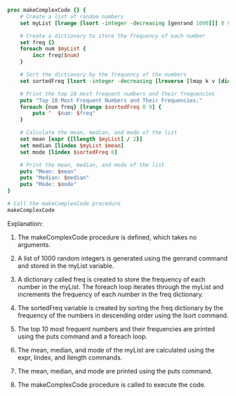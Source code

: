 ```tcl
proc makeComplexCode {} {
    # Create a list of random numbers
    set myList [lrange [lsort -integer -decreasing [genrand 1000]]] 0 9]

    # Create a dictionary to store the frequency of each number
    set freq {}
    foreach num $myList {
        incr freq($num)
    }

    # Sort the dictionary by the frequency of the numbers
    set sortedFreq [lsort -integer -decreasing [lreverse [lmap k v [dict keys $freq] [dict values $freq]]]]

    # Print the top 10 most frequent numbers and their frequencies
    puts "Top 10 Most Frequent Numbers and Their Frequencies:"
    foreach {num freq} [lrange $sortedFreq 0 9] {
        puts "  $num: $freq"
    }

    # Calculate the mean, median, and mode of the list
    set mean [expr {[llength $myList] / 2}]
    set median [lindex $myList $mean]
    set mode [lindex $sortedFreq 0]

    # Print the mean, median, and mode of the list
    puts "Mean: $mean"
    puts "Median: $median"
    puts "Mode: $mode"
}

# Call the makeComplexCode procedure
makeComplexCode

```

Explanation:

1. The makeComplexCode procedure is defined, which takes no arguments.

2. A list of 1000 random integers is generated using the genrand command and stored in the myList variable.

3. A dictionary called freq is created to store the frequency of each number in the myList. The foreach loop iterates through the myList and increments the frequency of each number in the freq dictionary.

4. The sortedFreq variable is created by sorting the freq dictionary by the frequency of the numbers in descending order using the lsort command.

5. The top 10 most frequent numbers and their frequencies are printed using the puts command and a foreach loop.

6. The mean, median, and mode of the myList are calculated using the expr, lindex, and llength commands.

7. The mean, median, and mode are printed using the puts command.

8. The makeComplexCode procedure is called to execute the code.
